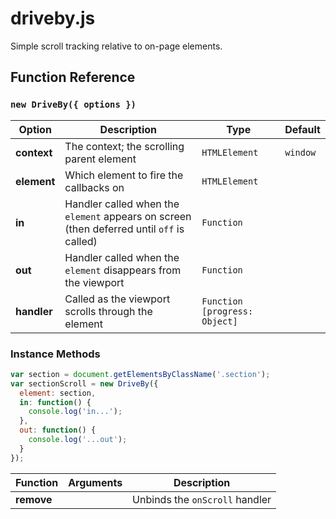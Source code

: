 # driveby.js
Simple scroll tracking relative to on-page elements. 

## Function Reference

### `new DriveBy({ options })`

| Option | Description | Type   | Default
|--------|-------------|--------|---------
| **context** | The context; the scrolling parent element | `HTMLElement` | `window`
| **element** | Which element to fire the callbacks on | `HTMLElement`
| **in** | Handler called when the `element` appears on screen (then deferred until `off` is called) | `Function`
| **out** | Handler called when the `element` disappears from the viewport | `Function`
| **handler** | Called as the viewport scrolls through the element | `Function [progress: Object]`

### Instance Methods

```Javascript
var section = document.getElementsByClassName('.section');
var sectionScroll = new DriveBy({
  element: section,
  in: function() {
    console.log('in...');
  },
  out: function() {
    console.log('...out');
  }
});
```

| Function | Arguments | Description
|----------|-----------|-----------
| **remove** | | Unbinds the `onScroll` handler
